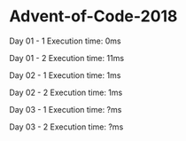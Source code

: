 # Advent-of-Code-2018

Day 01 - 1 Execution time: 0ms

Day 01 - 2 Execution time: 11ms

Day 02 - 1 Execution time: 1ms

Day 02 - 2 Execution time: 1ms

Day 03 - 1 Execution time: ?ms

Day 03 - 2 Execution time: ?ms
